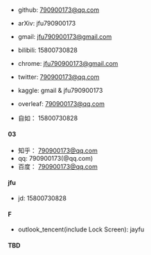 
#### 
- github: 790900173@qq.com
- arXiv: jfu790900173
- gmail: jfu790900173@gmail.com
- bilibili: 15800730828
- chrome: jfu790900173@gmail.com
- twitter: 790900173@qq.com
- kaggle: gmail \& jfu790900173 
- overleaf: 790900173@qq.com

- 自如： 15800730828

#### 03
- 知乎： 790900173@qq.com
- qq: 790900173(@qq.com)
- 百度： 790900173@qq.com

#### jfu
- jd: 15800730828

#### F
- outlook_tencent(include Lock Screen): jayfu

#### TBD



  

  
  
  
